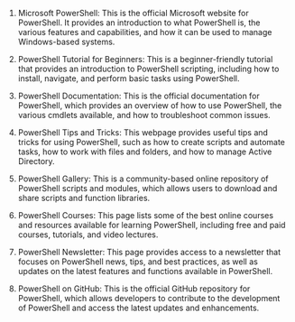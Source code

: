 

1. Microsoft PowerShell: This is the official Microsoft website for PowerShell. It provides an introduction to what PowerShell is, the various features and capabilities, and how it can be used to manage Windows-based systems.

2. PowerShell Tutorial for Beginners: This is a beginner-friendly tutorial that provides an introduction to PowerShell scripting, including how to install, navigate, and perform basic tasks using PowerShell.

3. PowerShell Documentation: This is the official documentation for PowerShell, which provides an overview of how to use PowerShell, the various cmdlets available, and how to troubleshoot common issues.

4. PowerShell Tips and Tricks: This webpage provides useful tips and tricks for using PowerShell, such as how to create scripts and automate tasks, how to work with files and folders, and how to manage Active Directory.

5. PowerShell Gallery: This is a community-based online repository of PowerShell scripts and modules, which allows users to download and share scripts and function libraries.

6. PowerShell Courses: This page lists some of the best online courses and resources available for learning PowerShell, including free and paid courses, tutorials, and video lectures.

7. PowerShell Newsletter: This page provides access to a newsletter that focuses on PowerShell news, tips, and best practices, as well as updates on the latest features and functions available in PowerShell.

8. PowerShell on GitHub: This is the official GitHub repository for PowerShell, which allows developers to contribute to the development of PowerShell and access the latest updates and enhancements.